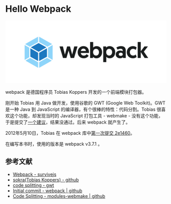 # Hello Webpack

![Webpack Logo](./assets/logo-on-white-bg.png)

webpack 是德国程序员 Tobias Koppers 开发的一个前端模块打包器。

刚开始 Tobias 用 Java 做开发，使用谷歌的 GWT (Google Web Toolkit)。GWT 是一种 Java 到 JavaScript 的编译器，有个很棒的特性：代码分割。Tobias 很喜欢这个功能，却发现当时的 JavaScript 打包工具 - webmake - 没有这个功能，于是提交了[一个建议](https://github.com/medikoo/modules-webmake/issues/7)，结果没通过。后来 webpack 就产生了。

2012年5月10日，Tobias 在 webpack 库中[第一次提交 2e1460](https://github.com/webpack/webpack/commit/2e1460036c5349951da86c582006c7787c56c543)。

在编写本书时，使用的版本是 webpack v3.7.1 。

## 参考文献

- [Webpack - survivejs](https://survivejs.com/webpack/foreword/)
- [sokra(Tobias Koppers) - github](https://github.com/sokra)
- [code splitting - gwt](http://www.gwtproject.org/doc/latest/DevGuideCodeSplitting.html)
- [Initial commit - webpack | github](https://github.com/webpack/webpack/commit/2e1460036c5349951da86c582006c7787c56c543)
- [Code Splitting - modules-webmake | github](https://github.com/medikoo/modules-webmake/issues/7)